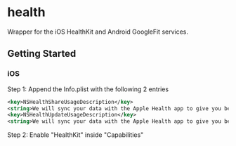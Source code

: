 # health

Wrapper for the iOS HealthKit and Android GoogleFit services.

## Getting Started

### iOS
Step 1: Append the Info.plist with the following 2 entries 
```xml
<key>NSHealthShareUsageDescription</key>
<string>We will sync your data with the Apple Health app to give you better insights</string>
<key>NSHealthUpdateUsageDescription</key>
<string>We will sync your data with the Apple Health app to give you better insights</string>
```

Step 2: Enable "HealthKit" inside "Capabilities"